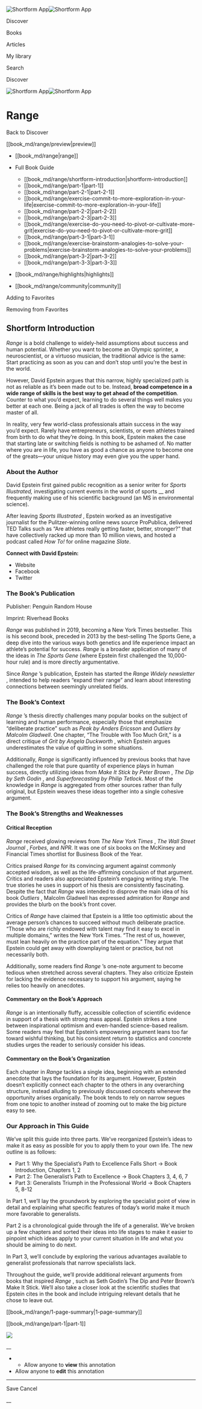 ![Shortform App](/img/logo.36a2399e.svg)![Shortform App](/img/logo-dark.70c1b072.svg)

Discover

Books

Articles

My library

Search

Discover

![Shortform App](/img/logo.36a2399e.svg)![Shortform App](/img/logo-dark.70c1b072.svg)

# Range

Back to Discover

[[book_md/range/preview|preview]]

  * [[book_md/range|range]]
  * Full Book Guide

    * [[book_md/range/shortform-introduction|shortform-introduction]]
    * [[book_md/range/part-1|part-1]]
    * [[book_md/range/part-2-1|part-2-1]]
    * [[book_md/range/exercise-commit-to-more-exploration-in-your-life|exercise-commit-to-more-exploration-in-your-life]]
    * [[book_md/range/part-2-2|part-2-2]]
    * [[book_md/range/part-2-3|part-2-3]]
    * [[book_md/range/exercise-do-you-need-to-pivot-or-cultivate-more-grit|exercise-do-you-need-to-pivot-or-cultivate-more-grit]]
    * [[book_md/range/part-3-1|part-3-1]]
    * [[book_md/range/exercise-brainstorm-analogies-to-solve-your-problems|exercise-brainstorm-analogies-to-solve-your-problems]]
    * [[book_md/range/part-3-2|part-3-2]]
    * [[book_md/range/part-3-3|part-3-3]]
  * [[book_md/range/highlights|highlights]]
  * [[book_md/range/community|community]]



Adding to Favorites 

Removing from Favorites 

## Shortform Introduction

_Range_ is a bold challenge to widely-held assumptions about success and human potential. Whether you want to become an Olympic sprinter, a neuroscientist, or a virtuoso musician, the traditional advice is the same: Start practicing as soon as you can and don’t stop until you’re the best in the world.

However, David Epstein argues that this narrow, highly specialized path is not as reliable as it’s been made out to be. Instead, **broad competence in a wide range of skills is the best way to get ahead of the competition**. Counter to what you’d expect, learning to do several things well makes you better at each one. Being a jack of all trades is often the way to become master of all.

In reality, very few world-class professionals attain success in the way you’d expect. Rarely have entrepreneurs, scientists, or even athletes trained from birth to do what they’re doing. In this book, Epstein makes the case that starting late or switching fields is nothing to be ashamed of. No matter where you are in life, you have as good a chance as anyone to become one of the greats—your unique history may even give you the upper hand.

### About the Author

David Epstein first gained public recognition as a senior writer for _Sports Illustrated,_ investigating current events in the world of sports __ and frequently making use of his scientific background (an MS in environmental science).

After leaving _Sports Illustrated_ , Epstein worked as an investigative journalist for the Pulitzer-winning online news source ProPublica, delivered TED Talks such as “Are athletes really getting faster, better, stronger?” that have collectively racked up more than 10 million views, and hosted a podcast called _How To!_ for online magazine _Slate_.

**Connect with David Epstein:**

  * Website
  * Facebook
  * Twitter



### The Book’s Publication

Publisher: Penguin Random House

Imprint: Riverhead Books

_Range_ was published in 2019, becoming a New York Times bestseller. This is his second book, preceded in 2013 by the best-selling The Sports Gene, a deep dive into the various ways both genetics and life experience impact an athlete’s potential for success. _Range_ is a broader application of many of the ideas in _The Sports Gene_ (where Epstein first challenged the 10,000-hour rule) and is more directly argumentative.

Since _Range_ ’s publication, Epstein has started the _Range Widely newsletter_ , intended to help readers “expand their range” and learn about interesting connections between seemingly unrelated fields.

### The Book’s Context

_Range_ ’s thesis directly challenges many popular books on the subject of learning and human performance, especially those that emphasize “deliberate practice” such as _Peak by Anders Ericsson_ and _Outliers by Malcolm Gladwell_. One chapter, “The Trouble with Too Much Grit,” is a direct critique of _Grit by Angela Duckworth_ , which Epstein argues underestimates the value of quitting in some situations.

Additionally, _Range_ is significantly influenced by previous books that have challenged the role that pure quantity of experience plays in human success, directly utilizing ideas from _Make It Stick by Peter Brown_ , _The Dip by Seth Godin_ , and _Superforecasting by Philip Tetlock_. Most of the knowledge in _Range_ is aggregated from other sources rather than fully original, but Epstein weaves these ideas together into a single cohesive argument.

### The Book’s Strengths and Weaknesses

#### Critical Reception

_Range_ received glowing reviews from _The New York Times_ , _The Wall Street Journal_ , _Forbes,_ and _NPR_. It was one of six books on the McKinsey and Financial Times shortlist for Business Book of the Year.

Critics praised _Range_ for its convincing argument against commonly accepted wisdom, as well as the life-affirming conclusion of that argument. Critics and readers also appreciated Epstein’s engaging writing style. The true stories he uses in support of his thesis are consistently fascinating. Despite the fact that _Range_ was intended to disprove the main idea of his book _Outliers_ , Malcolm Gladwell has expressed admiration for _Range_ and provides the blurb on the book’s front cover.

Critics of _Range_ have claimed that Epstein is a little too optimistic about the average person’s chances to succeed without much deliberate practice. “Those who are richly endowed with talent may find it easy to excel in multiple domains,” writes the New York Times. “The rest of us, however, must lean heavily on the practice part of the equation.” They argue that Epstein could get away with downplaying talent or practice, but not necessarily both.

Additionally, some readers find _Range_ ’s one-note argument to become tedious when stretched across several chapters. They also criticize Epstein for lacking the evidence necessary to support his argument, saying he relies too heavily on anecdotes.

#### Commentary on the Book’s Approach

_Range_ is an intentionally fluffy, accessible collection of scientific evidence in support of a thesis with strong mass appeal. Epstein strikes a tone between inspirational optimism and even-handed science-based realism. Some readers may feel that Epstein’s empowering argument leans too far toward wishful thinking, but his consistent return to statistics and concrete studies urges the reader to seriously consider his ideas.

#### Commentary on the Book’s Organization

Each chapter in _Range_ tackles a single idea, beginning with an extended anecdote that lays the foundation for its argument. However, Epstein doesn’t explicitly connect each chapter to the others in any overarching structure, instead alluding to previously discussed concepts whenever the opportunity arises organically. The book tends to rely on narrow segues from one topic to another instead of zooming out to make the big picture easy to see.

### Our Approach in This Guide

We’ve split this guide into three parts. We’ve reorganized Epstein’s ideas to make it as easy as possible for you to apply them to your own life. The new outline is as follows:

  * Part 1: Why the Specialist’s Path to Excellence Falls Short → Book Introduction, Chapters 1, 2
  * Part 2: The Generalist’s Path to Excellence → Book Chapters 3, 4, 6, 7
  * Part 3: Generalists Triumph in the Professional World → Book Chapters 5, 8-12



In Part 1, we’ll lay the groundwork by exploring the specialist point of view in detail and explaining what specific features of today’s world make it much more favorable to generalists.

Part 2 is a chronological guide through the life of a generalist. We’ve broken up a few chapters and sorted their ideas into life stages to make it easier to pinpoint which ideas apply to your current situation in life and what you should be aiming to do next.

In Part 3, we’ll conclude by exploring the various advantages available to generalist professionals that narrow specialists lack.

Throughout the guide, we’ll provide additional relevant arguments from books that inspired _Range_ , such as Seth Godin’s The Dip and Peter Brown’s Make It Stick. We’ll also take a closer look at the scientific studies that Epstein cites in the book and include intriguing relevant details that he chose to leave out.

[[book_md/range/1-page-summary|1-page-summary]]

[[book_md/range/part-1|part-1]]

![](https://bat.bing.com/action/0?ti=56018282&Ver=2&mid=078f120e-6c99-44a3-9aa4-391df5d45534&sid=f30c5e70639211ee87d33f0876d93783&vid=f30c9700639211eeb3a75d830392c94f&vids=0&msclkid=N&pi=0&lg=en-US&sw=800&sh=600&sc=24&nwd=1&tl=Shortform%20%7C%20Book&p=https%3A%2F%2Fwww.shortform.com%2Fapp%2Fbook%2Frange%2Fshortform-introduction&r=&lt=428&evt=pageLoad&sv=1&rn=190397)

__

  *   * Allow anyone to **view** this annotation
  * Allow anyone to **edit** this annotation



* * *

Save Cancel

__



